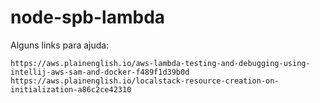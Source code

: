 # node-spb-lambda


Alguns links para ajuda:

```
https://aws.plainenglish.io/aws-lambda-testing-and-debugging-using-intellij-aws-sam-and-docker-f489f1d39b0d
https://aws.plainenglish.io/localstack-resource-creation-on-initialization-a86c2ce42310
```